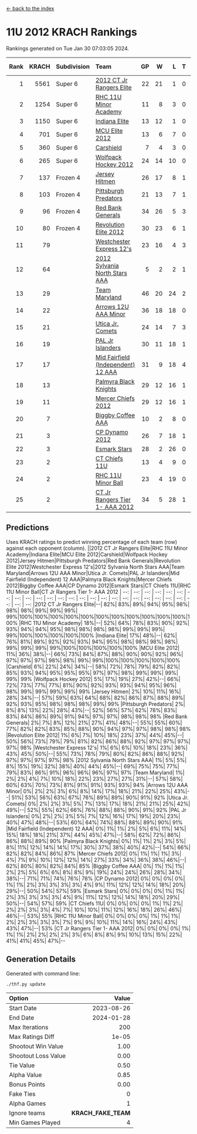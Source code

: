 [<- back to the index](readme.md)
# 11U 2012 KRACH Rankings
Rankings generated on Tue Jan 30 07:03:05 2024.

Rank|KRACH|Subdivision|Team|GP|W|L|T|OTW|OTL|SoS|Exp Wins|Win Diff
---:|---:|:---|:---|---:|---:|---:|---:|---:|---:|---:|---:|---:
1|5561|Super 6|[2012 CT Jr Rangers Elite](https://gamesheetstats.com/seasons/3664/teams/140909/schedule)|22|21|1|0|1|0|318|21.8|-0.0
2|1254|Super 6|[RHC 11U Minor Academy](https://gamesheetstats.com/seasons/3664/teams/140913/schedule)|11|8|3|0|0|1|1144|8.8|-0.0
3|1150|Super 6|[Indiana Elite](https://gamesheetstats.com/seasons/3664/teams/144355/schedule)|13|12|1|0|1|0|120|12.8|-0.0
4|701|Super 6|[MCU Elite 2012](https://gamesheetstats.com/seasons/3664/teams/140908/schedule)|13|6|7|0|2|2|2260|6.8|-0.0
5|360|Super 6|[Carshield](https://gamesheetstats.com/seasons/3664/teams/160344/schedule)|7|4|3|0|0|1|580|4.8|-0.0
6|265|Super 6|[Wolfpack Hockey 2012](https://gamesheetstats.com/seasons/3664/teams/140914/schedule)|24|14|10|0|1|2|786|14.8|-0.0
7|137|Frozen 4|[Jersey Hitmen](https://gamesheetstats.com/seasons/3664/teams/140915/schedule)|26|17|8|1|0|0|748|18.4|0.0
8|103|Frozen 4|[Pittsburgh Predators](https://gamesheetstats.com/seasons/3664/teams/140925/schedule)|21|13|7|1|0|1|562|14.4|0.0
9|96|Frozen 4|[Red Bank Generals](https://gamesheetstats.com/seasons/3664/teams/140916/schedule)|34|26|5|3|3|0|31|28.4|0.0
10|80|Frozen 4|[Revolution Elite 2012](https://gamesheetstats.com/seasons/3664/teams/140924/schedule)|30|23|6|1|1|1|30|24.4|0.0
11|79||[Westchester Express 12's](https://gamesheetstats.com/seasons/3664/teams/140919/schedule)|23|16|4|3|2|1|37|18.4|0.0
12|64||[2012 Sylvania North Stars AAA](https://gamesheetstats.com/seasons/3664/teams/162461/schedule)|5|2|2|1|0|0|394|3.3|-0.0
13|29||[Team Maryland](https://gamesheetstats.com/seasons/3664/teams/140928/schedule)|46|20|24|2|1|0|596|21.9|0.0
14|22||[Arrows 12U AAA Minor](https://gamesheetstats.com/seasons/3664/teams/140920/schedule)|36|18|18|0|4|0|49|18.9|0.0
15|21||[Utica Jr. Comets](https://gamesheetstats.com/seasons/3664/teams/140923/schedule)|24|14|7|3|2|1|21|16.4|0.0
16|19||[PAL Jr Islanders](https://gamesheetstats.com/seasons/3664/teams/140921/schedule)|30|11|18|1|1|4|407|12.4|0.0
17|17||[Mid Fairfield (Independent) 12 AAA](https://gamesheetstats.com/seasons/3664/teams/140910/schedule)|31|9|18|4|1|2|64|11.9|0.0
18|13||[Palmyra Black Knights](https://gamesheetstats.com/seasons/3664/teams/140927/schedule)|29|12|16|1|0|1|38|13.4|0.0
19|11||[Mercer Chiefs 2012](https://gamesheetstats.com/seasons/3664/teams/140918/schedule)|29|12|16|1|0|1|31|13.4|0.0
20|7||[Biggby Coffee AAA](https://gamesheetstats.com/seasons/3664/teams/144354/schedule)|10|2|8|0|0|0|361|2.9|0.0
21|3||[CP Dynamo 2012](https://gamesheetstats.com/seasons/3664/teams/140922/schedule)|26|7|18|1|1|1|30|8.4|0.0
22|3||[Esmark Stars](https://gamesheetstats.com/seasons/3664/teams/140926/schedule)|28|2|26|0|0|0|581|2.9|0.0
23|2||[CT Chiefs 11U](https://gamesheetstats.com/seasons/3664/teams/140912/schedule)|13|4|9|0|0|1|9|4.9|0.0
24|2||[RHC 11U Minor Ball](https://gamesheetstats.com/seasons/3664/teams/140917/schedule)|23|4|19|0|0|2|34|4.9|0.0
25|2||[CT Jr Rangers Tier 1- AAA 2012](https://gamesheetstats.com/seasons/3664/teams/140911/schedule)|34|5|28|1|1|0|36|6.4|0.0

## Predictions
Uses KRACH ratings to predict winning percentage of each team (row) against each opponent (column).
||2012 CT Jr Rangers Elite|RHC 11U Minor Academy|Indiana Elite|MCU Elite 2012|Carshield|Wolfpack Hockey 2012|Jersey Hitmen|Pittsburgh Predators|Red Bank Generals|Revolution Elite 2012|Westchester Express 12's|2012 Sylvania North Stars AAA|Team Maryland|Arrows 12U AAA Minor|Utica Jr. Comets|PAL Jr Islanders|Mid Fairfield (Independent) 12 AAA|Palmyra Black Knights|Mercer Chiefs 2012|Biggby Coffee AAA|CP Dynamo 2012|Esmark Stars|CT Chiefs 11U|RHC 11U Minor Ball|CT Jr Rangers Tier 1- AAA 2012
| --: | --: | --: | --: | --: | --: | --: | --: | --: | --: | --: | --: | --: | --: | --: | --: | --: | --: | --: | --: | --: | --: | --: | --: | --: | --: 
|2012 CT Jr Rangers Elite|--| 82%| 83%| 89%| 94%| 95%| 98%| 98%| 98%| 99%| 99%| 99%| 99%|100%|100%|100%|100%|100%|100%|100%|100%|100%|100%|100%|100%
|RHC 11U Minor Academy| 18%|--| 52%| 64%| 78%| 83%| 90%| 92%| 93%| 94%| 94%| 95%| 98%| 98%| 98%| 98%| 99%| 99%| 99%| 99%|100%|100%|100%|100%|100%
|Indiana Elite| 17%| 48%|--| 62%| 76%| 81%| 89%| 92%| 92%| 93%| 94%| 95%| 98%| 98%| 98%| 98%| 99%| 99%| 99%| 99%|100%|100%|100%|100%|100%
|MCU Elite 2012| 11%| 36%| 38%|--| 66%| 73%| 84%| 87%| 88%| 90%| 90%| 92%| 96%| 97%| 97%| 97%| 98%| 98%| 99%| 99%|100%|100%|100%|100%|100%
|Carshield|  6%| 22%| 24%| 34%|--| 58%| 72%| 78%| 79%| 82%| 82%| 85%| 93%| 94%| 95%| 95%| 95%| 97%| 97%| 98%| 99%| 99%| 99%| 99%| 99%
|Wolfpack Hockey 2012|  5%| 17%| 19%| 27%| 42%|--| 66%| 72%| 73%| 77%| 77%| 81%| 90%| 92%| 93%| 93%| 94%| 95%| 96%| 98%| 99%| 99%| 99%| 99%| 99%
|Jersey Hitmen|  2%| 10%| 11%| 16%| 28%| 34%|--| 57%| 59%| 63%| 64%| 68%| 82%| 86%| 87%| 88%| 89%| 92%| 93%| 95%| 98%| 98%| 98%| 99%| 99%
|Pittsburgh Predators|  2%|  8%|  8%| 13%| 22%| 28%| 43%|--| 52%| 56%| 57%| 62%| 78%| 83%| 83%| 84%| 86%| 89%| 91%| 94%| 97%| 97%| 98%| 98%| 98%
|Red Bank Generals|  2%|  7%|  8%| 12%| 21%| 27%| 41%| 48%|--| 55%| 55%| 60%| 77%| 82%| 82%| 83%| 85%| 88%| 90%| 94%| 97%| 97%| 98%| 98%| 98%
|Revolution Elite 2012|  1%|  6%|  7%| 10%| 18%| 23%| 37%| 44%| 45%|--| 50%| 56%| 73%| 79%| 79%| 81%| 82%| 86%| 88%| 92%| 97%| 97%| 97%| 97%| 98%
|Westchester Express 12's|  1%|  6%|  6%| 10%| 18%| 23%| 36%| 43%| 45%| 50%|--| 55%| 73%| 78%| 79%| 80%| 82%| 86%| 88%| 92%| 97%| 97%| 97%| 97%| 98%
|2012 Sylvania North Stars AAA|  1%|  5%|  5%|  8%| 15%| 19%| 32%| 38%| 40%| 44%| 45%|--| 69%| 75%| 75%| 77%| 79%| 83%| 86%| 91%| 96%| 96%| 96%| 97%| 97%
|Team Maryland|  1%|  2%|  2%|  4%|  7%| 10%| 18%| 22%| 23%| 27%| 27%| 31%|--| 57%| 58%| 60%| 63%| 70%| 73%| 81%| 91%| 91%| 93%| 93%| 94%
|Arrows 12U AAA Minor|  0%|  2%|  2%|  3%|  6%|  8%| 14%| 17%| 18%| 21%| 22%| 25%| 43%|--| 51%| 53%| 56%| 63%| 67%| 76%| 89%| 89%| 90%| 91%| 92%
|Utica Jr. Comets|  0%|  2%|  2%|  3%|  5%|  7%| 13%| 17%| 18%| 21%| 21%| 25%| 42%| 49%|--| 52%| 55%| 62%| 66%| 76%| 88%| 88%| 90%| 91%| 92%
|PAL Jr Islanders|  0%|  2%|  2%|  3%|  5%|  7%| 12%| 16%| 17%| 19%| 20%| 23%| 40%| 47%| 48%|--| 53%| 60%| 64%| 74%| 88%| 88%| 89%| 90%| 91%
|Mid Fairfield (Independent) 12 AAA|  0%|  1%|  1%|  2%|  5%|  6%| 11%| 14%| 15%| 18%| 18%| 21%| 37%| 44%| 45%| 47%|--| 58%| 62%| 72%| 86%| 86%| 88%| 89%| 90%
|Palmyra Black Knights|  0%|  1%|  1%|  2%|  3%|  5%|  8%| 11%| 12%| 14%| 14%| 17%| 30%| 37%| 38%| 40%| 42%|--| 54%| 66%| 82%| 82%| 84%| 86%| 87%
|Mercer Chiefs 2012|  0%|  1%|  1%|  1%|  3%|  4%|  7%|  9%| 10%| 12%| 12%| 14%| 27%| 33%| 34%| 36%| 38%| 46%|--| 62%| 80%| 80%| 82%| 84%| 85%
|Biggby Coffee AAA|  0%|  1%|  1%|  1%|  2%|  2%|  5%|  6%|  6%|  8%|  8%|  9%| 19%| 24%| 24%| 26%| 28%| 34%| 38%|--| 71%| 71%| 74%| 76%| 78%
|CP Dynamo 2012|  0%|  0%|  0%|  0%|  1%|  1%|  2%|  3%|  3%|  3%|  3%|  4%|  9%| 11%| 12%| 12%| 14%| 18%| 20%| 29%|--| 50%| 54%| 57%| 59%
|Esmark Stars|  0%|  0%|  0%|  0%|  1%|  1%|  2%|  3%|  3%|  3%|  3%|  4%|  9%| 11%| 12%| 12%| 14%| 18%| 20%| 29%| 50%|--| 54%| 57%| 59%
|CT Chiefs 11U|  0%|  0%|  0%|  0%|  1%|  1%|  2%|  2%|  2%|  3%|  3%|  4%|  7%| 10%| 10%| 11%| 12%| 16%| 18%| 26%| 46%| 46%|--| 53%| 55%
|RHC 11U Minor Ball|  0%|  0%|  0%|  0%|  1%|  1%|  1%|  2%|  2%|  3%|  3%|  3%|  7%|  9%|  9%| 10%| 11%| 14%| 16%| 24%| 43%| 43%| 47%|--| 53%
|CT Jr Rangers Tier 1- AAA 2012|  0%|  0%|  0%|  0%|  1%|  1%|  1%|  2%|  2%|  2%|  2%|  3%|  6%|  8%|  8%|  9%| 10%| 13%| 15%| 22%| 41%| 41%| 45%| 47%|--

## Generation Details

Generated with command line:
```
./thf.py update
```

| Option | Value |
| :----- | ----: |
| Start Date | 2023-08-26 |
| End Date | 2024-01-28 |
| Max Iterations | 200 |
| Max Ratings Diff | 1e-05 |
| Shootout Win Value | 1.00 |
| Shootout Loss Value | 0.00 |
| Tie Value | 0.50 |
| Alpha Value | 0.85 |
| Bonus Points | 0.00 |
| Fake Ties | 0 |
| Alpha Games | 1 |
| Ignore teams | __KRACH_FAKE_TEAM__ |
| Min Games Played | 4 |

